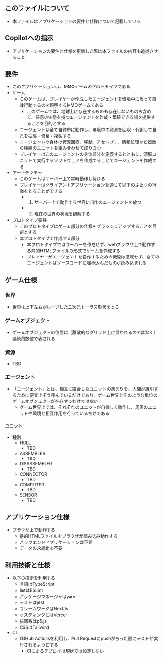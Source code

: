 ## このファイルについて
- 本ファイルはアプリケーションの要件と仕様について記載している

## Copilotへの指示 
- アプリケーションの要件と仕様を更新した際は本ファイルの内容も追従させること

## 要件
- このアプリケーションは、MMOゲームのプロトタイプである
- ゲーム
  - このゲームは、プレイヤーが作成したエージェントを環境中に放って自律行動するのを観察するMMOゲームである
    - このゲームでは、地球上に存在するものも存在しないものも含めて、任意の生態を持つエージェントを作成・繁殖できる場を提供することを目的とする
  - エージェントは全て自律的に動作し、環境中の資源を回収・代謝して自己を拡張・修復・複製する
  - エージェントの身体は資源回収、移動、アセンブリ、情報処理など複数の種類のユニットを組み合わせて成り立つ
  - プレイヤーはこのエージェントの身体部分を定義するとともに、頭脳ユニットで実行するソフトウェアを作成することでエージェントを作成する
- アーキテクチャ
  - このゲームはサーバー上で常時動作し続ける
  - プレイヤーはクライアントアプリケーションを通じて以下のふたつの行動をとることができる
    - 1. サーバー上で動作する世界に自作のエージェントを放つ
    - 2. 現在の世界の状況を観察する
- プロトタイプ要件
  - このプロトタイプはゲーム部分の仕様をブラッシュアップすることを目的とする
  - 本プロトタイプで作成する部分
    - 本プロトタイプではサーバーを作成せず、webブラウザ上で動作する静的HTMLファイルの形式でゲームを作成する
    - プレイヤーがエージェントを自作するための機能は搭載せず、全てのエージェントはソースコードに埋め込んだものが読み込まれる

## ゲーム仕様
### 世界
- 世界は上下左右がループした二次元トーラス形状をとる 

### ゲームオブジェクト
- ゲームオブジェクトの位置は（離散的なグリッド上に置かれるのではなく）連続的数値で表される

### 資源
- TBD

### エージェント
- 「エージェント」とは、相互に結合したユニットの集まりを、人間が識別するために便宜上そう呼んでいるだけであり、ゲーム世界上そのような単位のゲームオブジェクトが存在するわけではない
  - ゲーム世界上では、それぞれのユニットが自律して動作し、周囲のユニットや環境と相互作用を行っているだけである

#### ユニット
- 種別
  - HULL
    - TBD
  - ASSEMBLER
    - TBD
  - DISASSEMBLER
    - TBD
  - CONNECTOR
    - TBD
  - COMPUTER
    - TBD
  - SENSOR
    - TBD

## アプリケーション仕様
- ブラウザ上で動作する
  - 静的HTMLファイルをブラウザが読み込み動作する
  - バックエンドアプリケーションは不要
  - データの永続化も不要

## 利用技術と仕様
- 以下の技術を利用する
  - 言語はTypeScript
  - lintはESLint
  - パッケージマネージャはyarn
  - テストはjest
  - フレームワークはNextJs
  - ホスティングにはVercel
  - 描画系はp5.js
  - CSSはTailwind
- CI
  - GitHub Actionsを利用し、Pull Requestにpushがあった際にテストが実行されるようにする
    - CIによるデプロイは現状では設定しない